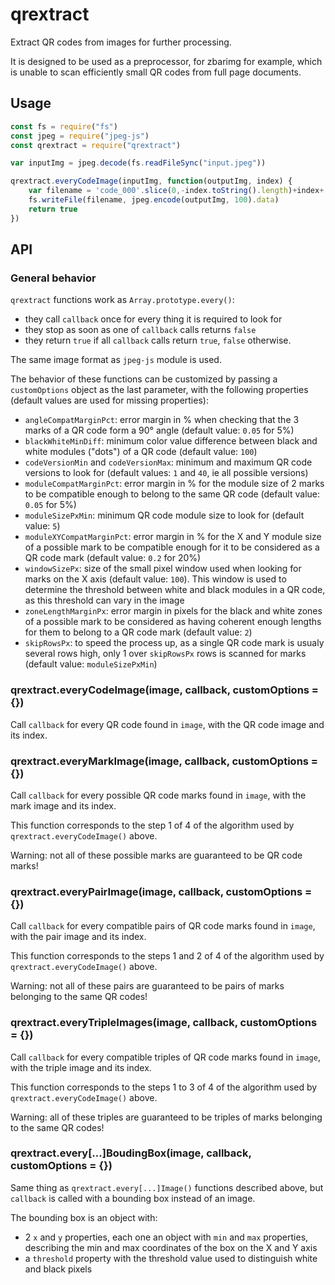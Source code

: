 # qrextract

Extract QR codes from images for further processing.

It is designed to be used as a preprocessor, for zbarimg for example, which is unable to scan efficiently small QR codes from full page documents.

## Usage

```js
const fs = require("fs")
const jpeg = require("jpeg-js")
const qrextract = require("qrextract")

var inputImg = jpeg.decode(fs.readFileSync("input.jpeg"))

qrextract.everyCodeImage(inputImg, function(outputImg, index) {
	var filename = 'code_000'.slice(0,-index.toString().length)+index+'.jpg'
	fs.writeFile(filename, jpeg.encode(outputImg, 100).data)
	return true
})
```
## API

### General behavior

`qrextract` functions work as `Array.prototype.every()`:
- they call `callback` once for every thing it is required to look for
- they stop as soon as one of `callback` calls returns `false`
- they return `true` if all `callback` calls return `true`, `false` otherwise.

The same image format as `jpeg-js` module is used.

The behavior of these functions can be customized by passing a `customOptions` object as the last parameter, with the following properties (default values are used for missing properties):
- `angleCompatMarginPct`: error margin in % when checking that the 3 marks of a QR code form a 90° angle (default value: `0.05` for 5%)
- `blackWhiteMinDiff`: minimum color value difference between black and white modules ("dots") of a QR code (default value: `100`)
- `codeVersionMin` and `codeVersionMax`: minimum and maximum QR code versions to look for (default values: `1` and `40`, ie all possible versions)
- `moduleCompatMarginPct`: error margin in % for the module size of 2 marks to be compatible enough to belong to the same QR code (default value: `0.05` for 5%)
- `moduleSizePxMin`: minimum QR code module size to look for (default value: `5`)
- `moduleXYCompatMarginPct`: error margin in % for the X and Y module size of a possible mark to be compatible enough for it to be considered as a QR code mark (default value: `0.2` for 20%)
- `windowSizePx`: size of the small pixel window used when looking for marks on the X axis (default value: `100`). This window is used to determine the threshold between white and black modules in a QR code, as this threshold can vary in the image
- `zoneLengthMarginPx`: error margin in pixels for the black and white zones of a possible mark to be considered as having coherent enough lengths for them to belong to a QR code mark (default value: `2`)
- `skipRowsPx`: to speed the process up, as a single QR code mark is usualy several rows high, only 1 over `skipRowsPx` rows is scanned for marks (default value: `moduleSizePxMin`)

### qrextract.everyCodeImage(image, callback, customOptions = {})

Call `callback` for every QR code found in `image`, with the QR code image and its index.

### qrextract.everyMarkImage(image, callback, customOptions = {})

Call `callback` for every possible QR code marks found in `image`, with the mark image and its index.

This function corresponds to the step 1 of 4 of the algorithm used by `qrextract.everyCodeImage()` above.

Warning: not all of these possible marks are guaranteed to be QR code marks!

### qrextract.everyPairImage(image, callback, customOptions = {})

Call `callback` for every compatible pairs of QR code marks found in `image`, with the pair image and its index.

This function corresponds to the steps 1 and 2 of 4 of the algorithm used by `qrextract.everyCodeImage()` above.

Warning: not all of these pairs are guaranteed to be pairs of marks belonging to the same QR codes!

### qrextract.everyTripleImages(image, callback, customOptions = {})

Call `callback` for every compatible triples of QR code marks found in `image`, with the triple image and its index.

This function corresponds to the steps 1 to 3 of 4 of the algorithm used by `qrextract.everyCodeImage()` above.

Warning: all of these triples are guaranteed to be triples of marks belonging to the same QR codes!

### qrextract.every[...]BoudingBox(image, callback, customOptions = {})

Same thing as `qrextract.every[...]Image()` functions described above, but `callback` is called with a bounding box instead of an image.

The bounding box is an object with:
- 2 `x` and `y` properties, each one an object with `min` and `max` properties, describing the min and max coordinates of the box on the X and Y axis
- a `threshold` property with the threshold value used to distinguish white and black pixels
